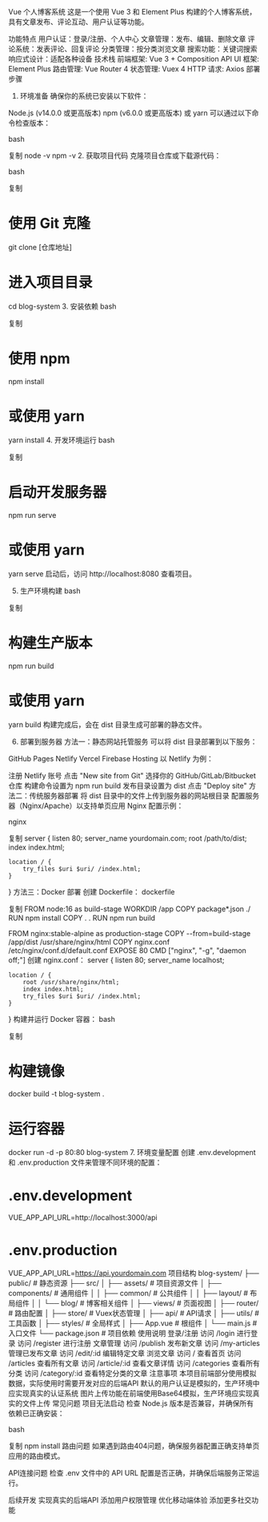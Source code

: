 Vue 个人博客系统
这是一个使用 Vue 3 和 Element Plus 构建的个人博客系统，具有文章发布、评论互动、用户认证等功能。

功能特点
用户认证：登录/注册、个人中心
文章管理：发布、编辑、删除文章
评论系统：发表评论、回复评论
分类管理：按分类浏览文章
搜索功能：关键词搜索
响应式设计：适配各种设备
技术栈
前端框架: Vue 3 + Composition API
UI 框架: Element Plus
路由管理: Vue Router 4
状态管理: Vuex 4
HTTP 请求: Axios
部署步骤
1. 环境准备
确保你的系统已安装以下软件：

Node.js (v14.0.0 或更高版本)
npm (v6.0.0 或更高版本) 或 yarn
可以通过以下命令检查版本：

bash

复制
node -v
npm -v
2. 获取项目代码
克隆项目仓库或下载源代码：

bash

复制
# 使用 Git 克隆
git clone [仓库地址]

# 进入项目目录
cd blog-system
3. 安装依赖
bash

复制
# 使用 npm
npm install

# 或使用 yarn
yarn install
4. 开发环境运行
bash

复制
# 启动开发服务器
npm run serve

# 或使用 yarn
yarn serve
启动后，访问 http://localhost:8080 查看项目。

5. 生产环境构建
bash

复制
# 构建生产版本
npm run build

# 或使用 yarn
yarn build
构建完成后，会在 dist 目录生成可部署的静态文件。

6. 部署到服务器
方法一：静态网站托管服务
可以将 dist 目录部署到以下服务：

GitHub Pages
Netlify
Vercel
Firebase Hosting
以 Netlify 为例：

注册 Netlify 账号
点击 "New site from Git"
选择你的 GitHub/GitLab/Bitbucket 仓库
构建命令设置为 npm run build
发布目录设置为 dist
点击 "Deploy site"
方法二：传统服务器部署
将 dist 目录中的文件上传到服务器的网站根目录
配置服务器（Nginx/Apache）以支持单页应用
Nginx 配置示例：

nginx

复制
server {
    listen 80;
    server_name yourdomain.com;
    root /path/to/dist;
    index index.html;

    location / {
        try_files $uri $uri/ /index.html;
    }
}
方法三：Docker 部署
创建 Dockerfile：
dockerfile

复制
FROM node:16 as build-stage
WORKDIR /app
COPY package*.json ./
RUN npm install
COPY . .
RUN npm run build

FROM nginx:stable-alpine as production-stage
COPY --from=build-stage /app/dist /usr/share/nginx/html
COPY nginx.conf /etc/nginx/conf.d/default.conf
EXPOSE 80
CMD ["nginx", "-g", "daemon off;"]
创建 nginx.conf：
server {
    listen 80;
    server_name localhost;
    
    location / {
        root /usr/share/nginx/html;
        index index.html;
        try_files $uri $uri/ /index.html;
    }
}
构建并运行 Docker 容器：
bash

复制
# 构建镜像
docker build -t blog-system .

# 运行容器
docker run -d -p 80:80 blog-system
7. 环境变量配置
创建 .env.development 和 .env.production 文件来管理不同环境的配置：

# .env.development
VUE_APP_API_URL=http://localhost:3000/api

# .env.production
VUE_APP_API_URL=https://api.yourdomain.com
项目结构
blog-system/
├── public/                # 静态资源
├── src/
│   ├── assets/            # 项目资源文件
│   ├── components/        # 通用组件
│   │   ├── common/        # 公共组件
│   │   ├── layout/        # 布局组件
│   │   └── blog/          # 博客相关组件
│   ├── views/             # 页面视图
│   ├── router/            # 路由配置
│   ├── store/             # Vuex状态管理
│   ├── api/               # API请求
│   ├── utils/             # 工具函数
│   ├── styles/            # 全局样式
│   ├── App.vue            # 根组件
│   └── main.js            # 入口文件
└── package.json           # 项目依赖
使用说明
登录/注册
访问 /login 进行登录
访问 /register 进行注册
文章管理
访问 /publish 发布新文章
访问 /my-articles 管理已发布文章
访问 /edit/:id 编辑特定文章
浏览文章
访问 / 查看首页
访问 /articles 查看所有文章
访问 /article/:id 查看文章详情
访问 /categories 查看所有分类
访问 /category/:id 查看特定分类的文章
注意事项
本项目前端部分使用模拟数据，实际使用时需要开发对应的后端API
默认的用户认证是模拟的，生产环境中应实现真实的认证系统
图片上传功能在前端使用Base64模拟，生产环境应实现真实的文件上传
常见问题
项目无法启动
检查 Node.js 版本是否兼容，并确保所有依赖已正确安装：

bash

复制
npm install
路由问题
如果遇到路由404问题，确保服务器配置正确支持单页应用的路由模式。

API连接问题
检查 .env 文件中的 API URL 配置是否正确，并确保后端服务正常运行。

后续开发
实现真实的后端API
添加用户权限管理
优化移动端体验
添加更多社交功能